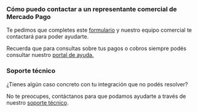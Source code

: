 ### Cómo puedo contactar a un representante comercial de Mercado Pago

Te pedimos que completes este [formulario](https://goo.gl/23YqyB) y nuestro equipo comercial te contactará para poder ayudarte.

Recuerda que para consultas sobre tus pagos o cobros siempre podés consultar nuestro [portal de ayuda.](https://www.mercadopago.com.ar/ayuda)

### Soporte técnico

¿Tienes algún caso concreto con tu integración que no podés resolver?

No te preocupes, contáctanos para que podamos ayudarte a través de nuestro [soporte técnico](https://www.mercadopago.com.ar/developers/es/support).